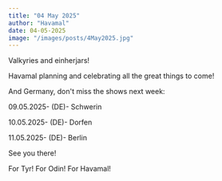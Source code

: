 ```yaml
---
title: "04 May 2025"
author: "Havamal"
date: 04-05-2025
image: "/images/posts/4May2025.jpg"
---
```


Valkyries and einherjars!

Havamal planning and celebrating all the great things to come!

And Germany, don't miss the shows next week:

09.05.2025- (DE)- Schwerin

10.05.2025- (DE)- Dorfen

11.05.2025- (DE)- Berlin

See you there!

For Tyr! For Odin! For Havamal!